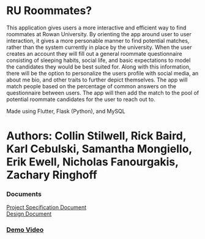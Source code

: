 # RU Roommates? 

This application gives users a more interactive and efficient way to find roommates at Rowan University. By orienting the app around user to user interaction, it gives a more personable manner to find potential matches, rather than the system currently in place by the university. When the user creates an account they will fill out a general roommate questionnaire consisting of sleeping habits, social life, and basic expectations to model the candidates they would be best suited for. Along with this information, there will be the option to personalize the users profile with social media, an about me bio, and other traits to further depict themselves. The app will match people based on the percentage of common answers on the questionnaire between users. The app will then add the match to the pool of potential roommate candidates for the user to reach out to.

Made using Flutter, Flask (Python), and MySQL

# Authors: Collin Stilwell, Rick Baird, Karl Cebulski, Samantha Mongiello, Erik Ewell, Nicholas Fanourgakis, Zachary Ringhoff


### Documents
[Project Specification Document](https://github.com/RickBaird/senior-project/blob/master/senior%20project%20spec.pdf)  
[Design Document](https://github.com/RickBaird/senior-project/blob/master/Senior%20Project%20Design%20Document.pdf)



### [Demo Video](https://drive.google.com/file/d/13mubD1SUV9Ul0aqzm-rz4AIJJ29nLCcC/view)



